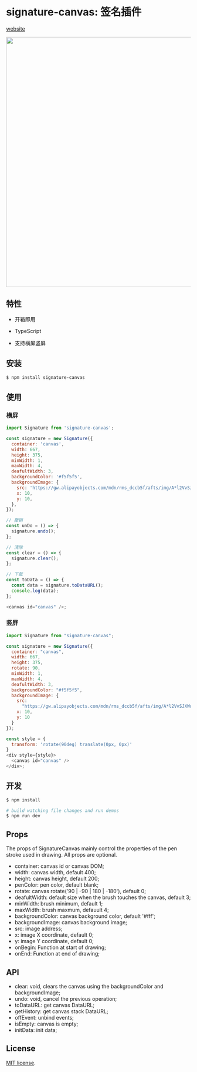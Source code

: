 # signature-canvas: 签名插件

[website](https://lxfu.github.io/signature-canvas/)

<img src='https://gw.alipayobjects.com/mdn/rms_7bc6d8/afts/img/A*dSEaRooBPQwAAAAAAAAAAABkARQnAQ' width=680 />

## 特性

- 开箱即用

- TypeScript

- 支持横屏竖屏

## 安装

```bash
$ npm install signature-canvas
```

## 使用

### 横屏

```js
import Signature from 'signature-canvas';

const signature = new Signature({
  container: 'canvas',
  width: 667,
  height: 375,
  minWidth: 1,
  maxWidth: 4,
  deafultWidth: 3,
  backgroundColor: '#f5f5f5',
  backgroundImage: {
    src: 'https://gw.alipayobjects.com/mdn/rms_dccb5f/afts/img/A*l2VvSJXWdigAAAAAAAAAAABkARQnAQ',
    x: 10,
    y: 10,
  },
});

// 撤销
const unDo = () => {
  signature.undo();
};

// 清除
const clear = () => {
  signature.clear();
};

// 下载
const toData = () => {
  const data = signature.toDataURL();
  console.log(data);
};

<canvas id="canvas" />;
```

### 竖屏

```js
import Signature from "signature-canvas";

const signature = new Signature({
  container: "canvas",
  width: 667,
  height: 375,
  rotate: 90,
  minWidth: 1,
  maxWidth: 4,
  deafultWidth: 3,
  backgroundColor: "#f5f5f5",
  backgroundImage: {
    src:
      "https://gw.alipayobjects.com/mdn/rms_dccb5f/afts/img/A*l2VvSJXWdigAAAAAAAAAAABkARQnAQ",
    x: 10,
    y: 10
  }
});

const style = {
  transform: 'rotate(90deg) translate(0px, 0px)'
}
<div style={style}>
  <canvas id="canvas" />
</div>;
```

## 开发

```bash
$ npm install

# build watching file changes and run demos
$ npm run dev
```

## Props

The props of SignatureCanvas mainly control the properties of the pen stroke used in drawing. All props are optional.

- container: canvas id or canvas DOM;
- width: canvas width, default 400;
- height: canvas height, default 200;
- penColor: pen color, default blank;
- rotate: canvas rotate('90 | -90 | 180 | -180'), default 0;
- deafultWidth: default size when the brush touches the canvas, default 3;
- minWidth: brush minimum, default 1;
- maxWidth: brush maxmum, defauult 4;
- backgroundColor: canvas background color, default '#fff';
- backgroundImage: canvas background image;
- src: image address;
- x: image X coordinate, default 0;
- y: image Y coordinate, default 0;
- onBegin: Function at start of drawing;
- onEnd: Function at end of drawing;

## API

- clear: void, clears the canvas using the backgroundColor and backgroundImage;
- undo: void, cancel the previous operation;
- toDataURL: get canvas DataURL;
- getHistory: get canvas stack DataURL;
- offEvent: unbind events;
- isEmpty: canvas is empty;
- initData: init data;

## License

[MIT license](./LICENSE).
